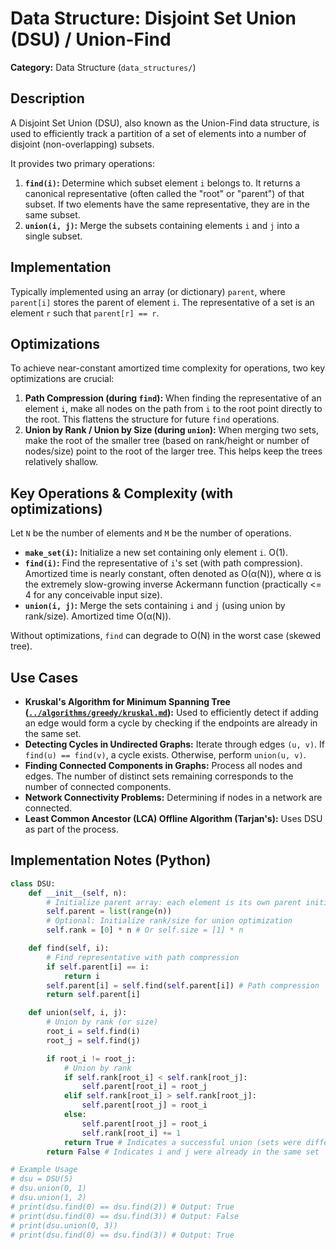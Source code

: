 # Data Structure: Disjoint Set Union (DSU) / Union-Find

**Category:** Data Structure (`data_structures/`)

## Description

A Disjoint Set Union (DSU), also known as the Union-Find data structure, is used to efficiently track a partition of a set of elements into a number of disjoint (non-overlapping) subsets.

It provides two primary operations:

1.  **`find(i)`:** Determine which subset element `i` belongs to. It returns a canonical representative (often called the "root" or "parent") of that subset. If two elements have the same representative, they are in the same subset.
2.  **`union(i, j)`:** Merge the subsets containing elements `i` and `j` into a single subset.

## Implementation

Typically implemented using an array (or dictionary) `parent`, where `parent[i]` stores the parent of element `i`. The representative of a set is an element `r` such that `parent[r] == r`.

## Optimizations

To achieve near-constant amortized time complexity for operations, two key optimizations are crucial:

1.  **Path Compression (during `find`):** When finding the representative of an element `i`, make all nodes on the path from `i` to the root point directly to the root. This flattens the structure for future `find` operations.
2.  **Union by Rank / Union by Size (during `union`):** When merging two sets, make the root of the smaller tree (based on rank/height or number of nodes/size) point to the root of the larger tree. This helps keep the trees relatively shallow.

## Key Operations & Complexity (with optimizations)

Let `N` be the number of elements and `M` be the number of operations.

*   **`make_set(i)`:** Initialize a new set containing only element `i`. O(1).
*   **`find(i)`:** Find the representative of `i`'s set (with path compression). Amortized time is nearly constant, often denoted as O(α(N)), where α is the extremely slow-growing inverse Ackermann function (practically <= 4 for any conceivable input size).
*   **`union(i, j)`:** Merge the sets containing `i` and `j` (using union by rank/size). Amortized time O(α(N)).

Without optimizations, `find` can degrade to O(N) in the worst case (skewed tree).

## Use Cases

*   **Kruskal's Algorithm for Minimum Spanning Tree ([`../algorithms/greedy/kruskal.md`](../algorithms/greedy/kruskal.md)):** Used to efficiently detect if adding an edge would form a cycle by checking if the endpoints are already in the same set.
*   **Detecting Cycles in Undirected Graphs:** Iterate through edges `(u, v)`. If `find(u) == find(v)`, a cycle exists. Otherwise, perform `union(u, v)`.
*   **Finding Connected Components in Graphs:** Process all nodes and edges. The number of distinct sets remaining corresponds to the number of connected components.
*   **Network Connectivity Problems:** Determining if nodes in a network are connected.
*   **Least Common Ancestor (LCA) Offline Algorithm (Tarjan's):** Uses DSU as part of the process.

## Implementation Notes (Python)

```python
class DSU:
    def __init__(self, n):
        # Initialize parent array: each element is its own parent initially
        self.parent = list(range(n)) 
        # Optional: Initialize rank/size for union optimization
        self.rank = [0] * n # Or self.size = [1] * n

    def find(self, i):
        # Find representative with path compression
        if self.parent[i] == i:
            return i
        self.parent[i] = self.find(self.parent[i]) # Path compression
        return self.parent[i]

    def union(self, i, j):
        # Union by rank (or size)
        root_i = self.find(i)
        root_j = self.find(j)

        if root_i != root_j:
            # Union by rank
            if self.rank[root_i] < self.rank[root_j]:
                self.parent[root_i] = root_j
            elif self.rank[root_i] > self.rank[root_j]:
                self.parent[root_j] = root_i
            else:
                self.parent[root_j] = root_i
                self.rank[root_i] += 1
            return True # Indicates a successful union (sets were different)
        return False # Indicates i and j were already in the same set

# Example Usage
# dsu = DSU(5)
# dsu.union(0, 1)
# dsu.union(1, 2)
# print(dsu.find(0) == dsu.find(2)) # Output: True
# print(dsu.find(0) == dsu.find(3)) # Output: False
# print(dsu.union(0, 3))
# print(dsu.find(0) == dsu.find(3)) # Output: True
``` 